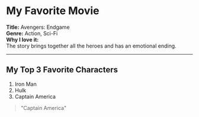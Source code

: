 # My Favorite Movie

**Title:** Avengers: Endgame  
**Genre:** Action, Sci-Fi  
**Why I love it:**  
The story brings together all the heroes and has an emotional ending.

---

## My Top 3 Favorite Characters
1. Iron Man
2. Hulk
3. Captain America

> "Captain America"

